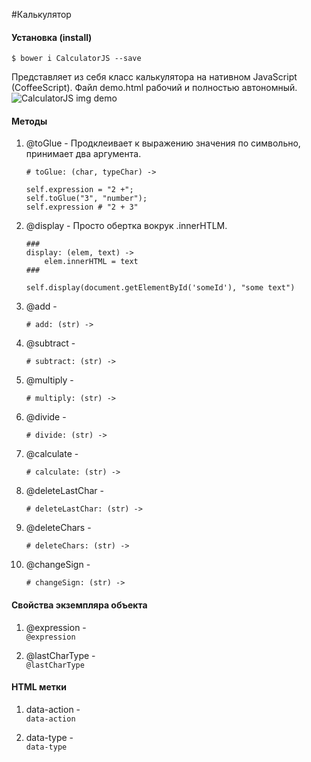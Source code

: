 #Калькулятор

#### Установка (install)
``` $ bower i CalculatorJS --save ```


Представляет из себя класс калькулятора на нативном JavaScript (CoffeeScript). Файл demo.html рабочий и полностью автономный.</br>
![CalculatorJS img demo](http://2.bp.blogspot.com/-qhaAz7gBBi8/VqPV6xjAogI/AAAAAAAAAZI/aboZ4acCLR4/s1600/calc.jpg "demo")

#### Методы
1. @toGlue - Продклеивает к выражению значения по символьно, принимает два аргумента.</br>
	```
	# toGlue: (char, typeChar) ->
	
	self.expression = "2 +";
	self.toGlue("3", "number");
	self.expression # "2 + 3"
	```
	
2. @display - Просто обертка вокрук .innerHTLM.</br>
	```
	###
	display: (elem, text) ->
        elem.innerHTML = text
	###
	
	self.display(document.getElementById('someId'), "some text")
	
	```
3. @add - </br>
	```
	# add: (str) ->
	```
	
4. @subtract - 
	```
	# subtract: (str) ->
	```
	
5. @multiply - </br>
	```
	# multiply: (str) ->
	```
	
6. @divide - </br>
	```
	# divide: (str) ->
	```
	
7. @calculate - </br>
	```
	# calculate: (str) ->
	```
	
8. @deleteLastChar - </br>
	```
	# deleteLastChar: (str) ->
	```
	
9. @deleteChars - </br>
	```
	# deleteChars: (str) ->
	```
	
10. @changeSign - </br>
	```
	# changeSign: (str) ->
	```
	

#### Свойства экземпляра объекта
1. @expression - </br>
	``` @expression ```
	
2. @lastCharType - </br>
	``` @lastCharType ```


	
#### HTML метки
1. data-action - </br>
	``` data-action ```
	
2. data-type - </br>
	``` data-type ```